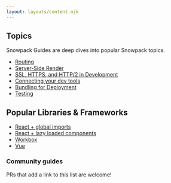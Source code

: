 ```yaml
---
layout: layouts/content.njk
---
```


## Topics

Snowpack Guides are deep dives into popular Snowpack topics.

- [Routing](/guides/routing)
- [Server-Side Render](/guides/server-side-render)
- [SSL, HTTPS, and HTTP/2 in Development](/guides/https-ssl-certificates)
- [Connecting your dev tools](/guides/connecting-tools)
- [Bundling for Deployment](/guides/bundling)
- [Testing](/guides/testing)

## Popular Libraries & Frameworks

- [React + global imports](/guides/react-global-imports)
- [React + lazy loaded components](/guides/react-loadable-components)
- [Workbox](/guides/workbox)
- [Vue](/guides/vue)

### Community guides

PRs that add a link to this list are welcome!
